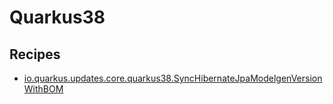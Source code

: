 # Quarkus38

## Recipes

* [io.quarkus.updates.core.quarkus38.SyncHibernateJpaModelgenVersionWithBOM](./synchibernatejpamodelgenversionwithbom.md)


